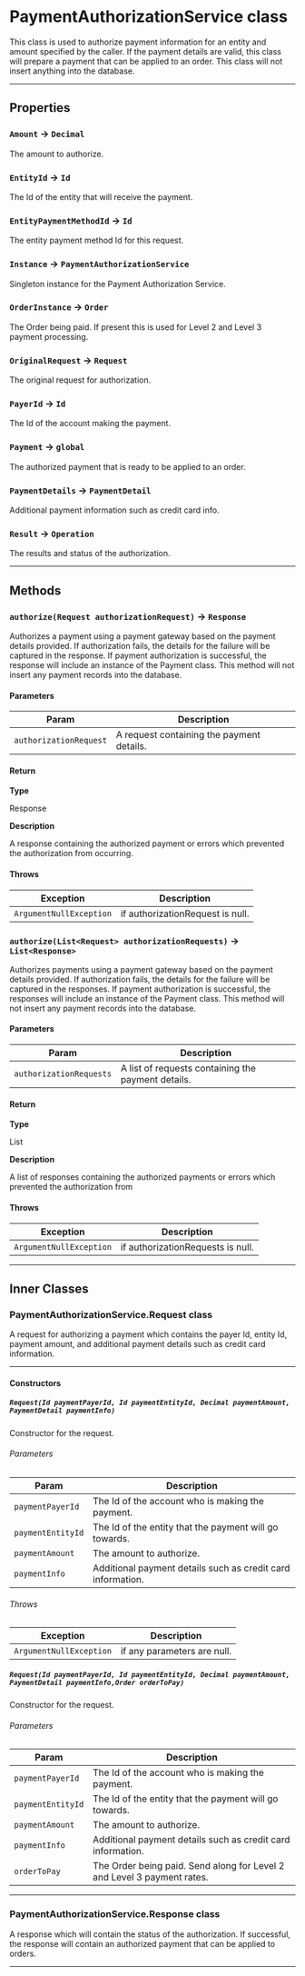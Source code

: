 # PaymentAuthorizationService class

This class is used to authorize payment information for an entity and amount specified by the caller. If the payment details are valid, this class will prepare a payment that can be applied to an order. This class will not insert anything into the database.

---
## Properties

### `Amount` → `Decimal`

The amount to authorize.

### `EntityId` → `Id`

The Id of the entity that will receive the payment.

### `EntityPaymentMethodId` → `Id`

The entity payment method Id for this request.

### `Instance` → `PaymentAuthorizationService`

Singleton instance for the Payment Authorization Service.

### `OrderInstance` → `Order`

The Order being paid. If present this is used for Level 2 and Level 3 payment processing.

### `OriginalRequest` → `Request`

The original request for authorization.

### `PayerId` → `Id`

The Id of the account making the payment.

### `Payment` → `global`

The authorized payment that is ready to be applied to an order.

### `PaymentDetails` → `PaymentDetail`

Additional payment information such as credit card info.

### `Result` → `Operation`

The results and status of the authorization.

---
## Methods
### `authorize(Request authorizationRequest)` → `Response`

Authorizes a payment using a payment gateway based on the payment details provided. If authorization fails, the details for the failure will be captured in the response. If payment authorization is successful, the response will include an instance of the Payment class. This method will not insert any payment records into the database.

#### Parameters
|Param|Description|
|-----|-----------|
|`authorizationRequest` |  A request containing the payment details. |

#### Return

**Type**

Response

**Description**

A response containing the authorized payment or errors which prevented the authorization from occurring.

#### Throws
|Exception|Description|
|---------|-----------|
|`ArgumentNullException` |  if authorizationRequest is null. |

### `authorize(List<Request> authorizationRequests)` → `List<Response>`

Authorizes payments using a payment gateway based on the payment details provided. If authorization fails, the details for the failure will be captured in the responses. If payment authorization is successful, the responses will include an instance of the Payment class. This method will not insert any payment records into the database.

#### Parameters
|Param|Description|
|-----|-----------|
|`authorizationRequests` |  A list of requests containing the payment details. |

#### Return

**Type**

List<Response>

**Description**

A list of responses containing the authorized payments or errors which prevented the authorization from

#### Throws
|Exception|Description|
|---------|-----------|
|`ArgumentNullException` |  if authorizationRequests is null. |

---
## Inner Classes

### PaymentAuthorizationService.Request class

A request for authorizing a payment which contains the payer Id, entity Id, payment amount, and additional payment details such as credit card information.

---
#### Constructors
##### `Request(Id paymentPayerId, Id paymentEntityId, Decimal paymentAmount, PaymentDetail paymentInfo)`

Constructor for the request.
###### Parameters
|Param|Description|
|-----|-----------|
|`paymentPayerId` |  The Id of the account who is making the payment. |
|`paymentEntityId` |  The Id of the entity that the payment will go towards. |
|`paymentAmount` |  The amount to authorize. |
|`paymentInfo` |  Additional payment details such as credit card information. |

###### Throws
|Exception|Description|
|---------|-----------|
|`ArgumentNullException` |  if any parameters are null. |

##### `Request(Id paymentPayerId, Id paymentEntityId, Decimal paymentAmount, PaymentDetail paymentInfo,Order orderToPay)`

Constructor for the request.
###### Parameters
|Param|Description|
|-----|-----------|
|`paymentPayerId` |  The Id of the account who is making the payment. |
|`paymentEntityId` |  The Id of the entity that the payment will go towards. |
|`paymentAmount` |  The amount to authorize. |
|`paymentInfo` |  Additional payment details such as credit card information. |
|`orderToPay` |  The Order being paid. Send along for Level 2 and Level 3 payment rates. |

---
### PaymentAuthorizationService.Response class

A response which will contain the status of the authorization. If successful, the response will contain an authorized payment that can be applied to orders.

---
